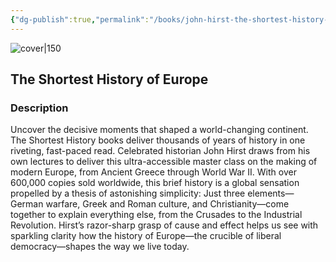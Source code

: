 ```yaml
---
{"dg-publish":true,"permalink":"/books/john-hirst-the-shortest-history-of-europe/","title":"\"The Shortest History of Europe\"","tags":["non-fiction","history"]}
---
```




![cover|150](http://books.google.com/books/content?id=1k94EAAAQBAJ&printsec=frontcover&img=1&zoom=1&edge=curl&source=gbs_api)

## The Shortest History of Europe

### Description

Uncover the decisive moments that shaped a world-changing continent. The Shortest History books deliver thousands of years of history in one riveting, fast-paced read. Celebrated historian John Hirst draws from his own lectures to deliver this ultra-accessible master class on the making of modern Europe, from Ancient Greece through World War II. With over 600,000 copies sold worldwide, this brief history is a global sensation propelled by a thesis of astonishing simplicity: Just three elements—German warfare, Greek and Roman culture, and Christianity—come together to explain everything else, from the Crusades to the Industrial Revolution. Hirst’s razor-sharp grasp of cause and effect helps us see with sparkling clarity how the history of Europe—the crucible of liberal democracy—shapes the way we live today.
```